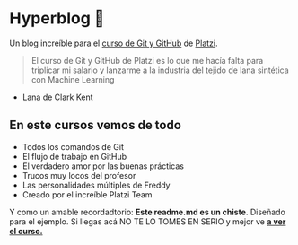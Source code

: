 # Hyperblog 💚
Un blog increíble para el [curso de Git y GitHub](https://platzi/cursos/git-github/ "Curso de Git y GitHub") de [Platzi](https://platzi.com/ "Platzi").
> El curso de Git y GitHub de Platzi es lo que me hacía falta para triplicar mi salario y lanzarme a la industria del tejido de lana sintética con Machine Learning
 - Lana de Clark Kent

## En este cursos vemos de todo
- Todos los comandos de Git
- El flujo de trabajo en GitHub
- El verdadero amor por las buenas prácticas
- Trucos muy locos del profesor
- Las personalidades múltiples de Freddy
- Creado por el increíble Platzi Team

Y como un amable recordadtorio: **Este readme.md es un chiste**. Diseñado para el ejemplo. Si llegas acá NO TE LO TOMES EN SERIO y mejor ve [**a ver el curso.**](https://platzi/cursos/git-github/ "Curso de Git y GitHub")

